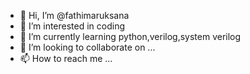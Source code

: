 - 👋 Hi, I’m @fathimaruksana
- 👀 I’m interested in  coding
- 🌱 I’m currently learning python,verilog,system verilog
- 💞️ I’m looking to collaborate on ...
- 📫 How to reach me ...

<!---
fathimaruksana/fathimaruksana is a ✨ special ✨ repository because its `README.md` (this file) appears on your GitHub profile.
You can click the Preview link to take a look at your changes.
--->
